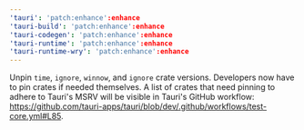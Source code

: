 ```yaml
---
'tauri': 'patch:enhance':enhance
'tauri-build': 'patch:enhance':enhance
'tauri-codegen': 'patch:enhance':enhance
'tauri-runtime': 'patch:enhance':enhance
'tauri-runtime-wry': 'patch:enhance':enhance
---
```


Unpin `time`, `ignore`, `winnow`, and `ignore` crate versions. Developers now have to pin crates if needed themselves. A list of crates that need pinning to adhere to Tauri's MSRV will be visible in Tauri's GitHub workflow: https://github.com/tauri-apps/tauri/blob/dev/.github/workflows/test-core.yml#L85.
